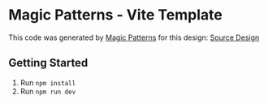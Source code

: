 # Magic Patterns - Vite Template

This code was generated by [Magic Patterns](https://magicpatterns.com) for this design: [Source Design](https://www.magicpatterns.com/c/eh2girw6haz7i3zocn1ylh)

## Getting Started

1. Run `npm install`
2. Run `npm run dev`
